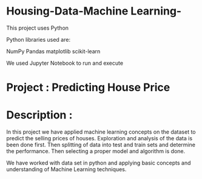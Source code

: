 # Housing-Data-Machine Learning-
This project uses Python

Python libraries used are:

NumPy
Pandas
matplotlib
scikit-learn

We used Jupyter Notebook to run and execute 

# Project : Predicting House Price 

# Description :
In this project we have applied machine learning concepts on the dataset to predict the selling prices of houses. Exploration and analysis of the data is been done first. Then splitting of data into test and train sets and determine the performance. Then selecting a proper model and algorithm is done. 

We have worked with data set in python and applying basic concepts and understanding of Machine Learning techniques.
